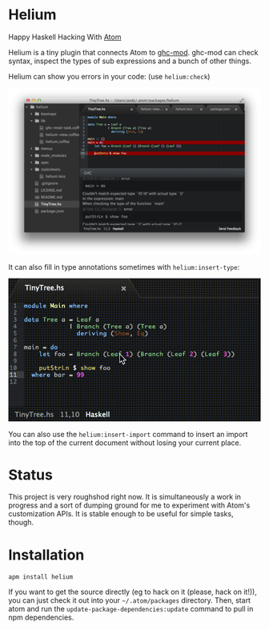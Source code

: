 # Helium

Happy Haskell Hacking With [Atom](http://atom.io)

Helium is a tiny plugin that connects Atom to [ghc-mod](https://github.com/kazu-yamamoto/ghc-mod).
ghc-mod can check syntax, inspect the types of sub expressions and a bunch of other things.

Helium can show you errors in your code: (use `helium:check`)

![Compiler feedback](https://github.com/andyfriesen/Helium/raw/master/img/helium.png)

It can also fill in type annotations sometimes with `helium:insert-type`:

![Insert Type](https://github.com/andyfriesen/Helium/raw/master/img/helium-demo.gif)

You can also use the `helium:insert-import` command to insert an import into the top of the current document without
losing your current place.

# Status

This project is very roughshod right now.  It is simultaneously a work in progress and a sort of dumping ground for me
to experiment with Atom's customization APIs.  It is stable enough to be useful for simple tasks, though.

# Installation

```shell
apm install helium
```

If you want to get the source directly (eg to hack on it (please, hack on it!)), you can just check it out into your
`~/.atom/packages` directory.  Then, start atom and run the `update-package-dependencies:update` command to pull in npm
dependencies.
